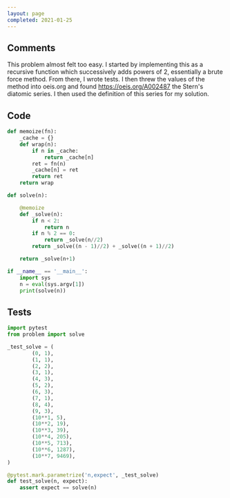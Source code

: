 ```yaml
---
layout: page
completed: 2021-01-25
---
```


## Comments

This problem almost felt too easy.  I started by implementing this as a
recursive function which successively adds powers of 2, essentially a brute
force method.  From there, I wrote tests.  I then threw the values of the
method into oeis.org and found https://oeis.org/A002487 the Stern's diatomic
series.  I then used the definition of this series for my solution.

## Code

```python
def memoize(fn):
    _cache = {}
    def wrap(n):
        if n in _cache:
            return _cache[n]
        ret = fn(n)
        _cache[n] = ret
        return ret
    return wrap

def solve(n):

    @memoize
    def _solve(n):
        if n < 2:
            return n
        if n % 2 == 0:
            return _solve(n//2)
        return _solve((n - 1)//2) + _solve((n + 1)//2)

    return _solve(n+1)

if __name__ == '__main__':
    import sys
    n = eval(sys.argv[1])
    print(solve(n))
```

## Tests

```python
import pytest
from problem import solve

_test_solve = (
        (0, 1),
        (1, 1),
        (2, 2),
        (3, 1),
        (4, 3),
        (5, 2),
        (6, 3),
        (7, 1),
        (8, 4),
        (9, 3),
        (10**1, 5),
        (10**2, 19),
        (10**3, 39),
        (10**4, 205),
        (10**5, 713),
        (10**6, 1287),
        (10**7, 9469),
)

@pytest.mark.parametrize('n,expect', _test_solve)
def test_solve(n, expect):
    assert expect == solve(n)
```
